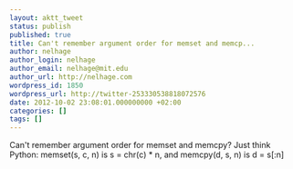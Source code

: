 ```yaml
---
layout: aktt_tweet
status: publish
published: true
title: Can't remember argument order for memset and memcp...
author: nelhage
author_login: nelhage
author_email: nelhage@mit.edu
author_url: http://nelhage.com
wordpress_id: 1850
wordpress_url: http://twitter-253330538818072576
date: 2012-10-02 23:08:01.000000000 +02:00
categories: []
tags: []
---
```

Can't remember argument order for memset and memcpy? Just think Python: memset(s, c, n) is s = chr(c) * n, and memcpy(d, s, n) is d = s[:n]
